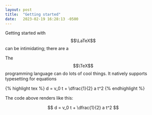 ```yaml
---
layout: post
title:  "Getting started"
date:   2023-02-19 16:28:13 -0500
---
```


Getting started with $$\LaTeX$$ can be intimidating; there are a 

The $$\TeX$$ programming language can do lots of cool things. It natively supports
typesetting for equations

{% highlight tex %}
d = v_0 t + \dfrac{1}{2} a t^2
{% endhighlight %}

The code above renders like this:

$$
d = v_0 t + \dfrac{1}{2} a t^2
$$
